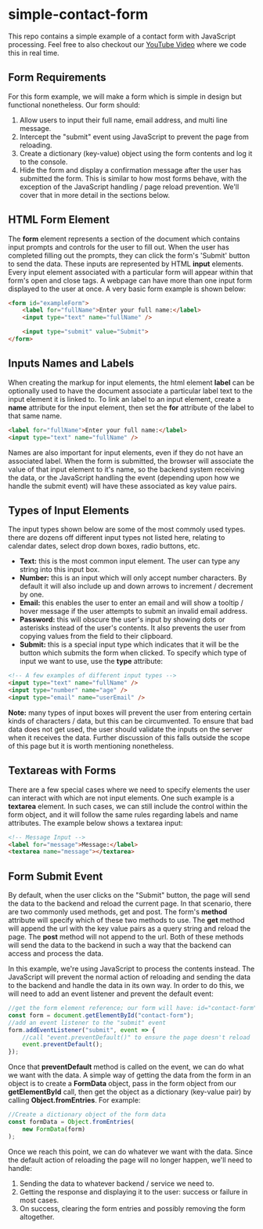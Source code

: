 # simple-contact-form 
This repo contains a simple example of a contact form with JavaScript processing. Feel free to also checkout our [YouTube Video](https://youtu.be/eizAGVwCv0M) where we code this in real time.

## Form Requirements
For this form example, we will make a form which is simple in design but functional nonetheless. Our form should:
1. Allow users to input their full name, email address, and multi line message.
1. Intercept the "submit" event using JavaScript to prevent the page from reloading.
1. Create a dictionary (key-value) object using the form contents and log it to the console.
1. Hide the form and display a confirmation message after the user has submitted the form.
This is similar to how most forms behave, with the exception of the JavaScript handling / page reload prevention. We'll cover that in more detail in the sections below.

## HTML Form Element
The **form** element represents a section of the document which contains input prompts and controls for the user to fill out. When the user has completed filling out the prompts, they can click the form's 'Submit' button to send the data. These inputs are represented by HTML **input** elements. Every input element associated with a particular form will appear within that form's open and close tags. A webpage can have more than one input form displayed to the user at once. A very basic form example is shown below:
```html
<form id="exampleForm">
    <label for="fullName">Enter your full name:</label>
    <input type="text" name="fullName" />

    <input type="submit" value="Submit">
</form>
```

## Inputs Names and Labels
When creating the markup for input elements, the html element **label** can be optionally used to have the document associate a particular label text to the input element it is linked to. To link an label to an input element, create a **name** attribute for the input element, then set the **for** attribute of the label to that same name.
```html
<label for="fullName">Enter your full name:</label>
<input type="text" name="fullName" />
```
Names are also important for input elements, even if they do not have an associated label. When the form is submitted, the browser will associate the value of that input element to it's name, so the backend system receiving the data, or the JavaScript handling the event (depending upon how we handle the submit event) will have these associated as key value pairs.

## Types of Input Elements
The input types shown below are some of the most commoly used types. there are dozens off different input types not listed here, relating to calendar dates, select drop down boxes, radio buttons, etc.
* **Text:** this is the most common input element. The user can type any string into this input box.
* **Number:** this is an input which will only accept number characters. By default it will also include up and down arrows to increment / decrement by one.
* **Email:** this enables the user to enter an email and will show a tooltip / hover message if the user attempts to submit an invalid email address.
* **Password:** this will obscure the user's input by showing dots or asterisks instead of the user's contents. It also prevents the user from copying values from the field to their clipboard.
* **Submit:** this is a special input type which indicates that it will be the button which submits the form when clicked.
To specify which type of input we want to use, use the **type** attribute:
```html
<!-- A few examples of different input types -->
<input type="text" name="fullName" />
<input type="number" name="age" />
<input type="email" name="userEmail" />
```

**Note:** many types of input boxes will prevent the user from entering certain kinds of characters / data, but this can be circumvented. To ensure that bad data does not get used, the user should validate the inputs on the server when it receives the data. Further discussion of this falls outside the scope of this page but it is worth mentioning nonetheless.

## Textareas with Forms
There are a few special cases where we need to specify elements the user can interact with which are not input elements. One such example is a **textarea** element.  In such cases, we can still include the control within the form object, and it will follow the same rules regarding labels and name attributes. The example below shows a textarea input:
```html
<!-- Message Input -->
<label for="message">Message:</label>
<textarea name="message"></textarea>
```

## Form Submit Event
By default, when the user clicks on the "Submit" button, the page will send the data to the backend and reload the current page. In that scenario, there are two commonly used methods, get and post. The form's **method** attribute will specify which of these two methods to use. The **get** method will append the url with the key value pairs as a query string and reload the page. The **post** method will not append to the url. Both of these methods will send the data to the backend in such a way that the backend can access and process the data.

In this example, we're using JavaScript to process the contents instead. The JavaScript will prevent the normal action of reloading and sending the data to the backend and handle the data in its own way. In order to do this, we will need to add an event listener and prevent the default event:
```javascript
//get the form element reference; our form will have: id="contact-form"
const form = document.getElementById("contact-form");
//add an event listener to the "submit" event
form.addEventListener("submit", event => {
    //call "event.preventDefault()" to ensure the page doesn't reload
    event.preventDefault();
});
```
Once that **preventDefault** method is called on the event, we can do what we want with the data. A simple way of getting the data from the form in an object is to create a **FormData** object, pass in the form object from our **getElementById** call, then get the object as a dictionary (key-value pair) by calling **Object.fromEntries**. For example:
```javascript
//Create a dictionary object of the form data
const formData = Object.fromEntries(
    new FormData(form)
);
```
Once we reach this point, we can do whatever we want with the data. Since the default action of reloading the page will no longer happen, we'll need to handle:
1. Sending the data to whatever backend / service we need to.
2. Getting the response and displaying it to the user: success or failure in most cases.
3. On success, clearing the form entries and possibly removing the form altogether.